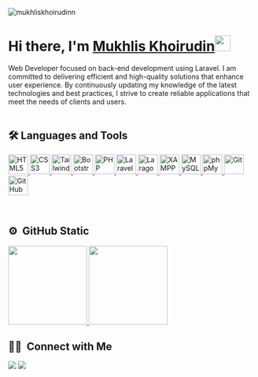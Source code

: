 <p align="left"> <img src="https://komarev.com/ghpvc/?username=mukhliskhoirudinn&label=Profile%20views&color=0e75b6&style=flat" alt="mukhliskhoirudinn" /> </p>

<h1 align="left">Hi there, I'm <a href="https://github.com/mukhliskhoirudinn/" target="_blank">Mukhlis Khoirudin</a><img src="https://github.com/blackcater/blackcater/raw/main/images/Hi.gif" height="32" /></h1>
Web Developer focused on back-end development using Laravel. I am committed to delivering efficient and high-quality solutions that enhance user experience. By continuously updating my knowledge of the latest technologies and best practices, I strive to create reliable applications that meet the needs of clients and users.
<br><br>

## 🛠  Languages and Tools
<p align="left">
  <!-- Frontend Technologies -->
  <a href="https://developer.mozilla.org/en-US/docs/Web/HTML" target="_blank">
    <img src="https://cdn.simpleicons.org/html5/E34F26" title="HTML5" alt="HTML5" width="40" height="40"/>
  </a>
  <a href="https://developer.mozilla.org/en-US/docs/Web/CSS" target="_blank">
    <img src="https://cdn.simpleicons.org/css3/1572B6" title="CSS3" alt="CSS3" width="40" height="40"/>
  </a>
  <a href="https://tailwindcss.com/" target="_blank">
    <img src="https://cdn.simpleicons.org/tailwindcss/06B6D4" title="Tailwind CSS" alt="Tailwind CSS" width="40" height="40"/>
  </a>
  <a href="https://getbootstrap.com/" target="_blank">
    <img src="https://cdn.simpleicons.org/bootstrap/563D7C" title="Bootstrap" alt="Bootstrap" width="40" height="40"/>
  </a>
  <!-- Backend Technologies -->
  <a href="https://www.php.net/" target="_blank">
    <img src="https://cdn.simpleicons.org/php/777BB4" title="PHP" alt="PHP" width="40" height="40"/>
  </a>
  <a href="https://laravel.com/" target="_blank">
    <img src="https://cdn.simpleicons.org/laravel/FF2D20" title="Laravel" alt="Laravel" width="40" height="40"/>
  </a>
  <!-- Development Environment -->
  <a href="https://laragon.org/" target="_blank">
    <img src="https://cdn.simpleicons.org/laragon/0E83CD" title="Laragon" alt="Laragon" width="40" height="40"/>
  </a>
  <a href="https://www.apachefriends.org/index.html" target="_blank">
    <img src="https://cdn.simpleicons.org/xampp/FB7A24" title="XAMPP" alt="XAMPP" width="40" height="40"/>
  </a>
  <a href="https://www.mysql.com/" target="_blank">
    <img src="https://cdn.simpleicons.org/mysql/4479A1" title="MySQL" alt="MySQL" width="40" height="40"/>
  </a>
  <a href="https://www.phpmyadmin.net/" target="_blank">
    <img src="https://cdn.simpleicons.org/phpmyadmin/6C78AF" title="phpMyAdmin" alt="phpMyAdmin" width="40" height="40"/>
  </a>
  <!-- Version Control -->
  <a href="https://git-scm.com/" target="_blank">
    <img src="https://cdn.simpleicons.org/git/F05032" title="Git" alt="Git" width="40" height="40"/>
  </a>
  <a href="https://github.com/" target="_blank">
    <img src="https://cdn.simpleicons.org/github/181717" title="GitHub" alt="GitHub" width="40" height="40"/>
  </a>
</p>
<br>

## ⚙️ &nbsp;GitHub Static
<!-- snake graph -->
<div align="left">
<!--   <picture>
    <source media="(prefers-color-scheme: dark)" srcset="https://github.com/mukhliskhoirudinn/mukhliskhoirudinn/blob/main/github-contribution-grid-snake-dark.svg" />
    <source media="(prefers-color-scheme: light), (prefers-color-scheme: no-preference)" srcset="https://github.com/mukhliskhoirudinn/mukhliskhoirudinn/blob/main/github-contribution-grid-snake.svg" />
    <img src="https://github.com/mukhliskhoirudinn/mukhliskhoirudinn/blob/main/github-contribution-grid-snake.svg" alt="github-snake" />
  </picture> -->
</div>
<!-- <br> -->

<p align="left">
<a href="https://github.com/mukhliskhoirudinn">
  <img height="160em" src="https://github-readme-stats-eight-theta.vercel.app/api?username=mukhliskhoirudinn&show_icons=true&theme=algolia&include_all_commits=true&count_private=true"/>
  <img height="160em" src="https://github-readme-stats-eight-theta.vercel.app/api/top-langs/?username=mukhliskhoirudinn&layout=compact&layout=compact&theme=algolia"/>
</a>
</p>

## 🤝🏻 &nbsp;Connect with Me
<p align="left">
  <a href="https://linkedin.com/in/mukhliskhoirudinn"><img src="https://img.shields.io/badge/LinkedIn%20-0077B5?style=flat&logo=Linkedin&logoColor=white"/></a>
  <a href="https://instagram.com/mukhliskhoirudinn"><img src="https://img.shields.io/badge/Instagram-E4405F?style=flat&logo=Instagram&logoColor=white"/></a>
</p>


